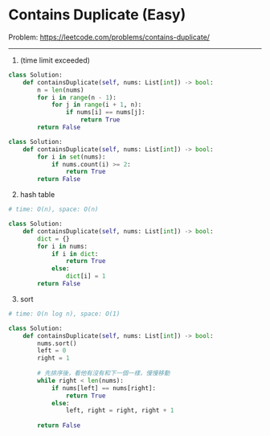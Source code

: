 Contains Duplicate (Easy)
===

Problem: https://leetcode.com/problems/contains-duplicate/

---

1. (time limit exceeded)
```python
class Solution:
    def containsDuplicate(self, nums: List[int]) -> bool:
        n = len(nums)
        for i in range(n - 1):
            for j in range(i + 1, n):
                if nums[i] == nums[j]:
                    return True
        return False
```
```python
class Solution:
    def containsDuplicate(self, nums: List[int]) -> bool:
        for i in set(nums):
            if nums.count(i) >= 2:
                return True
        return False
```

2. hash table
```python
# time: O(n), space: O(n)

class Solution:
    def containsDuplicate(self, nums: List[int]) -> bool:
        dict = {}
        for i in nums:
            if i in dict:
                return True
            else:
                dict[i] = 1
        return False
```

3. sort
```python
# time: O(n log n), space: O(1)

class Solution:
    def containsDuplicate(self, nums: List[int]) -> bool:
        nums.sort()
        left = 0
        right = 1
        
        # 先排序後，看他有沒有和下一個一樣，慢慢移動
        while right < len(nums):
            if nums[left] == nums[right]:
                return True
            else:
                left, right = right, right + 1
        
        return False
```
